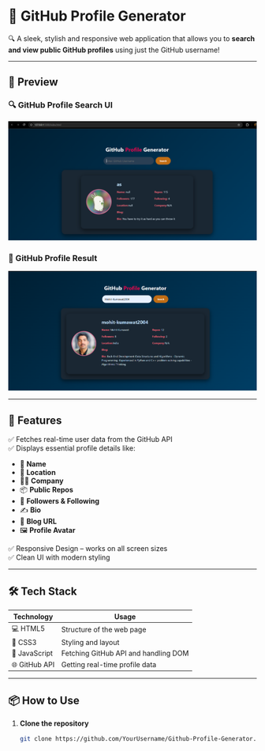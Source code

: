 # 🚀 GitHub Profile Generator

🔍 A sleek, stylish and responsive web application that allows you to **search and view public GitHub profiles** using just the GitHub username!

---

## 📸 Preview

### 🔍 GitHub Profile Search UI
![GitHub Profile Generator Preview 1](Screenshot%202025-06-14%20125738.png)

### 👤 GitHub Profile Result
![GitHub Profile Generator Preview 2](Screenshot%202025-06-14%20125941.png)

---

## 🧠 Features

✅ Fetches real-time user data from the GitHub API  
✅ Displays essential profile details like:
- 👤 **Name**
- 📍 **Location**
- 🧑‍💼 **Company**
- 📦 **Public Repos**
- 👥 **Followers & Following**
- ✍️ **Bio**
- 🔗 **Blog URL**
- 🖼️ **Profile Avatar**

✅ Responsive Design – works on all screen sizes  
✅ Clean UI with modern styling  

---

## 🛠️ Tech Stack

| Technology | Usage |
|------------|-------|
| 💻 HTML5   | Structure of the web page |
| 🎨 CSS3    | Styling and layout |
| 🧠 JavaScript | Fetching GitHub API and handling DOM |
| 🌐 GitHub API | Getting real-time profile data |

---

## 📦 How to Use

1. **Clone the repository**  
   ```bash
   git clone https://github.com/YourUsername/Github-Profile-Generator.git
